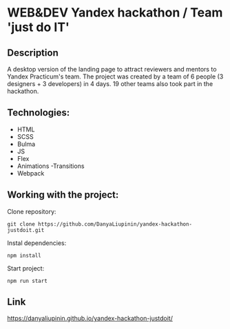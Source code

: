 # WEB&DEV Yandex hackathon / Team 'just do IT'

## Description

A desktop version of the landing page to attract reviewers and mentors to Yandex Practicum's team. The project was created by a team of 6 people (3 designers + 3 developers) in 4 days. 19 other teams also took part in the hackathon. 

## Technologies:
- HTML
- SCSS
- Bulma
- JS
- Flex
- Animations
-Transitions
- Webpack

## Working with the project:

Clone repository:

``` git clone https://github.com/DanyaLiupinin/yandex-hackathon-justdoit.git ```

Instal dependencies: 

``` npm install ```

Start project: 

``` npm run start ```

## Link ##
https://danyaliupinin.github.io/yandex-hackathon-justdoit/

